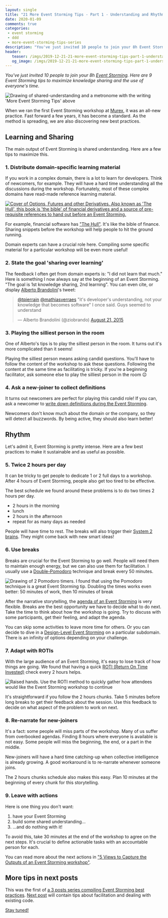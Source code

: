 ```yaml
---
layout: single
title: "21 More Event Storming Tips - Part 1 - Understanding and Rhythm"
date: 2020-01-09
comments: true
categories:
 - event storming
 - ddd
 - more-event-storming-tips-series
description: "You've just invited 10 people to join your 8h Event Storming. Here are 9 Event Storming tips. 4 to make sure everyone has required knowledge and mindset to maximize knowledge sharing. 5 to stick to a sustainable but also efficient pace, to ensure you are not wasting people's time."
header:
   teaser: /imgs/2019-12-21-21-more-event-storming-tips-part-1-understanding-and-rhythm/more-event-storming-tips-understanding-rhythm-teaser.jpeg
   og_image: /imgs/2019-12-21-21-more-event-storming-tips-part-1-understanding-and-rhythm/more-event-storming-tips-understanding-rhythm-og.jpeg
---
```

_You've just invited 10 people to join your 8h [Event Storming](https://en.wikipedia.org/wiki/Event_storming). Here are 9 Event Storming tips to maximize knowledge sharing and the use of everyone's time._

![Drawing of shared-understanding and a metronome with the writing 'More Event Storming Tips' above]({{site.url}}/imgs/2019-12-21-21-more-event-storming-tips-part-1-understanding-and-rhythm/more-event-storming-tips-understanding-rhythm.jpg)

When we ran the first Event Storming workshop at [Murex](https://www.murex.com/), it was an all-new practice. Fast forward a few years, it has become a standard. As the method is spreading, we are also discovering new best practices.

## Learning and Sharing

The main output of Event Storming is shared understanding. Here are a few tips to maximize this.

### 1. Distribute domain-specific learning material

If you work in a complex domain, there is a lot to learn for developers. Think of newcomers, for example. They will have a hard time understanding all the discussions during the workshop. Fortunately, most of these complex domains have read-made reference learning material.

[![Cover of Options, Futures and other Derivatives. Also known as 'The Hull', this book is 'the bible' of financial derivatives and a source of pre-requisite references to hand out before an Event Storming.]({{site.url}}/imgs/2019-12-21-21-more-event-storming-tips-part-1-understanding-and-rhythm/hull-cover.jpg)](https://www.amazon.com/Options-Futures-Other-Derivatives-Tenth/dp/9352866592)

For example, financial software has ["The Hull"](https://www.amazon.com/Options-Futures-Other-Derivatives-Tenth/dp/9352866592). It's like the bible of finance. Sharing snippets before the workshop will help people to hit the ground running.

Domain experts can have a crucial role here. Compiling some specific material for a particular workshop will be even more useful!

### 2. State the goal 'sharing over learning'

The feedback I often get from domain experts is: "I did not learn that much." Here is something I now always say at the beginning of an Event Storming. "The goal is 1st knowledge sharing, 2nd learning". You can even cite, or display [Alberto Brandolini](https://twitter.com/ziobrando)'s tweet:

<blockquote class="twitter-tweet"><p lang="en" dir="ltr"><a href="https://twitter.com/tpierrain?ref_src=twsrc%5Etfw">@tpierrain</a> <a href="https://twitter.com/mathiasverraes?ref_src=twsrc%5Etfw">@mathiasverraes</a> &quot;it&#39;s developer&#39;s understanding, not your knowledge that becomes software&quot; I once said. Guys seemed to understand</p>&mdash; Alberto Brandolini (@ziobrando) <a href="https://twitter.com/ziobrando/status/634668319006683136?ref_src=twsrc%5Etfw">August 21, 2015</a></blockquote> <script async src="https://platform.twitter.com/widgets.js" charset="utf-8"></script>

### 3. Playing the silliest person in the room

One of Alberto's tips is to play the silliest person in the room. It turns out it's more complicated than it seems!

Playing the silliest person means asking candid questions. You'll have to follow the content of the workshop to ask these questions. Following the content at the same time as facilitating is tricky. If you're a beginning facilitator, ask someone else to play the silliest person in the room 😉

### 4. Ask a new-joiner to collect definitions

It turns out newcomers are perfect for playing this candid role! If you can, ask a newcomer to [write down definitions during the Event Storming]({{site.url}}/5-views-to-capture-the-outputs-of-an-event-storming-workshop/).

Newcomers don't know much about the domain or the company, so they will detect all buzzwords. By being active, they should also learn better!

## Rhythm

Let's admit it, Event Storming is pretty intense. Here are a few best practices to make it sustainable and as useful as possible.

### 5. Twice 2 hours per day

It can be tricky to get people to dedicate 1 or 2 full days to a workshop. After 4 hours of Event Storming, people also get too tired to be effective.

The best schedule we found around these problems is to do two times 2 hours per day.

*   2 hours in the morning
*   lunch
*   2 hours in the afternoon
*   repeat for as many days as needed

People will have time to rest. The breaks will also trigger their [System 2 brains](https://en.wikipedia.org/wiki/Thinking,_Fast_and_Slow). They might come back with new smart ideas!

### 6. Use breaks

Breaks are crucial for the Event Storming to go well. People will need them to maintain enough energy, but we can also use them for facilitation. I usually use a [Double-Pomodoro]({{site.url}}/4-tips-that-will-make-your-ddd-big-picture-event-storming-successful/) technique and break every 50 minutes.

![Drawing of 2 Pomodoro timers. I found that using the Pomodoro technique is a great Event Storming tip. Doubling the times works even better: 50 minutes of work, then 10 minutes of break]({{site.url}}/imgs/2019-12-21-21-more-event-storming-tips-part-1-understanding-and-rhythm/double-pomodoro.jpeg)

After the narrative storytelling, the [agenda of an Event Storming]({{site.url}}/detailed-agenda-of-a-ddd-big-picture-event-storming-part-1/) is very flexible. Breaks are the best opportunity we have to decide what to do next. Take the time to think about how the workshop is going. Try to discuss with some participants, get their feeling, and adapt the agenda.

You can skip some activities to leave more time for others. Or you can decide to dive in a [Design-Level Event Storming]({{site.url}}/detailed-agenda-for-a-ddd-design-level-event-storming-part-1/) on a particular subdomain. There is an infinity of options depending on your challenge.

### 7. Adapt with ROTIs

With the large audience of an Event Storming, it's easy to lose track of how things are going. We found that having a quick [ROTI (Return On Time Invested)](http://www.agile-ux.com/2009/01/09/return-on-time-invested-a-roti-for-your-meetings/) check every 2 hours helps.

![Raised hands. Use the ROTI method to quickly gather how attendees would like the Event Storming workshop to continue]({{site.url}}/imgs/2019-12-21-21-more-event-storming-tips-part-1-understanding-and-rhythm/hand-vote.jpg)

It's straightforward if you follow the 2 hours chunks. Take 5 minutes before long breaks to get their feedback about the session. Use this feedback to decide on what aspect of the problem to work on next.

### 8. Re-narrate for new-joiners

It's a fact: some people will miss parts of the workshop. Many of us suffer from overbooked agendas. Finding 8 hours where everyone is available is not easy. Some people will miss the beginning, the end, or a part in the middle.

New-joiners will have a hard time catching-up when collective intelligence is already growing. A good workaround is to re-narrate whenever someone joins.

The 2 hours chunks schedule also makes this easy. Plan 10 minutes at the beginning of every chunk for this storytelling.

### 9. Leave with actions

Here is one thing you don't want:

1.  have your Event Storming
2.  build some shared understanding...
3.  ...and do nothing with it!

To avoid this, take 30 minutes at the end of the workshop to agree on the next steps. It's crucial to define actionable tasks with an accountable person for each.

You can read more about the next actions in ["5 Views to Capture the Outputs of an Event Storming workshop"]({{site.url}}/5-views-to-capture-the-outputs-of-an-event-storming-workshop/).

## More tips in next posts

This was the first of [a 3 posts series compiling Event Storming best practices]({{site.url}}/categories#more-event-storming-tips-series). [Next post](http://eepurl.com/dxKE95) will contain tips about facilitation and dealing with existing code.

[Stay tuned!](http://eepurl.com/dxKE95)